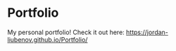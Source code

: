 # Portfolio
 My personal portfolio! Check it out here: https://jordan-liubenov.github.io/Portfolio/
